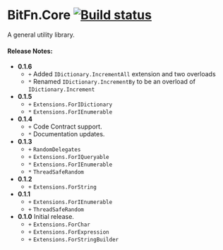 ﻿BitFn.Core [![Build status](https://ci.appveyor.com/api/projects/status/oy6i3wdm7mjht6i7/branch/master?svg=true)](https://ci.appveyor.com/project/dlras2/core/branch/master)
======
A general utility library.

#### Release Notes:
- **0.1.6**
  - `+` Added `IDictionary.IncrementAll` extension and two overloads
  - `*` Renamed `IDictionary.IncrementBy` to be an overload of `IDictionary.Increment`
- **0.1.5**
  - `+` `Extensions.ForIDictionary`
  - `*` `Extensions.ForIEnumerable`
- **0.1.4**
  - `+` Code Contract support.
  - `*` Documentation updates.
- **0.1.3**
  - `+` `RandomDelegates`
  - `+` `Extensions.ForIQueryable`
  - `*` `Extensions.ForIEnumerable`
  - `*` `ThreadSafeRandom`
- **0.1.2**
  - `+` `Extensions.ForString`
- **0.1.1**
  - `+` `Extensions.ForIEnumerable`
  - `+` `ThreadSafeRandom`
- **0.1.0** Initial release.
  - `+` `Extensions.ForChar`
  - `+` `Extensions.ForExpression`
  - `+` `Extensions.ForStringBuilder`

